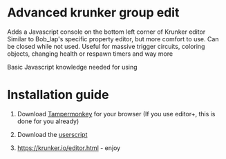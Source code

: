 # Advanced krunker group edit
Adds a Javascript console on the bottom left corner of Krunker editor
Similar to Bob_lap's specific property editor, but more comfort to use.
Can be closed while not used.
Useful for massive trigger circuits, coloring objects, changing health or respawn timers and way more

Basic Javascript knowledge needed for using

# Installation guide

1. Download [Tampermonkey](https://www.tampermonkey.net/) for your browser (If you use editor+, this is done for you already)

2. Download the [userscript](https://gist.github.com/ZomboCode/a294eaa98281198cc51370ce113be03c/raw/79a498ae0ce9f27d5a741730c90949aaaa5bfebb/property-editor.user.js)

3. https://krunker.io/editor.html - enjoy

